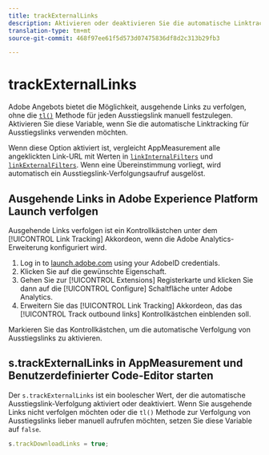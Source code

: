 ```yaml
---
title: trackExternalLinks
description: Aktivieren oder deaktivieren Sie die automatische Linktracking für Exitlinks.
translation-type: tm+mt
source-git-commit: 468f97ee61f5d573d07475836df8d2c313b29fb3

---
```



# trackExternalLinks

Adobe Angebots bietet die Möglichkeit, ausgehende Links zu verfolgen, ohne die [`tl()`](../functions/tl-method.md) Methode für jeden Ausstiegslink manuell festzulegen. Aktivieren Sie diese Variable, wenn Sie die automatische Linktracking für Ausstiegslinks verwenden möchten.

Wenn diese Option aktiviert ist, vergleicht AppMeasurement alle angeklickten Link-URL mit Werten in [`linkInternalFilters`](linkinternalfilters.md) und [`linkExternalFilters`](linkexternalfilters.md). Wenn eine Übereinstimmung vorliegt, wird automatisch ein Ausstiegslink-Verfolgungsaufruf ausgelöst.

## Ausgehende Links in Adobe Experience Platform Launch verfolgen

Ausgehende Links verfolgen ist ein Kontrollkästchen unter dem [!UICONTROL Link Tracking] Akkordeon, wenn die Adobe Analytics-Erweiterung konfiguriert wird.

1. Log in to [launch.adobe.com](https://launch.adobe.com) using your AdobeID credentials.
2. Klicken Sie auf die gewünschte Eigenschaft.
3. Gehen Sie zur [!UICONTROL Extensions] Registerkarte und klicken Sie dann auf die [!UICONTROL Configure] Schaltfläche unter Adobe Analytics.
4. Erweitern Sie das [!UICONTROL Link Tracking] Akkordeon, das das [!UICONTROL Track outbound links] Kontrollkästchen einblenden soll.

Markieren Sie das Kontrollkästchen, um die automatische Verfolgung von Ausstiegslinks zu aktivieren.

## s.trackExternalLinks in AppMeasurement und Benutzerdefinierter Code-Editor starten

Der `s.trackExternalLinks` ist ein boolescher Wert, der die automatische Ausstiegslink-Verfolgung aktiviert oder deaktiviert. Wenn Sie ausgehende Links nicht verfolgen möchten oder die `tl()` Methode zur Verfolgung von Ausstiegslinks lieber manuell aufrufen möchten, setzen Sie diese Variable auf `false`.

```js
s.trackDownloadLinks = true;
```
